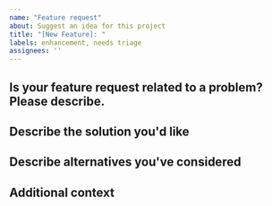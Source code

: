 ```yaml
---
name: "Feature request"
about: Suggest an idea for this project
title: "[New Feature]: "
labels: enhancement, needs triage
assignees: ''
---
```


## Is your feature request related to a problem? Please describe.
<!--A clear and concise description of what the problem is. 
Ex. I'm always frustrated when [...] -->

## Describe the solution you'd like
<!--A clear and concise description of what you want to happen.-->

## Describe alternatives you've considered
<!--A clear and concise description of any alternative solutions or features you've considered.-->

## Additional context
<!--Add any other context or screenshots about the feature request here.-->


